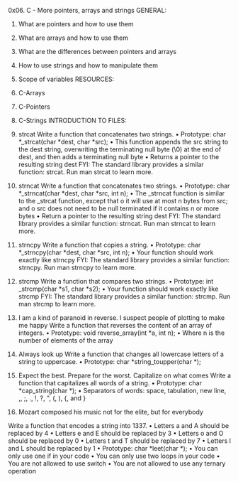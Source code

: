 0x06. C - More pointers, arrays and strings
GENERAL:
1.	What are pointers and how to use them
2.	What are arrays and how to use them
3.	What are the differences between pointers and arrays
4.	How to use strings and how to manipulate them
5.	Scope of variables
RESOURCES:
1.	C-Arrays
2.	C-Pointers
3.	C-Strings
INTRODUCTION TO FILES:
0. strcat
Write a function that concatenates two strings.
•	Prototype: char *_strcat(char *dest, char *src);
•	This function appends the src string to the dest string, overwriting the terminating null byte (\0) at the end of dest, and then adds a terminating null byte
•	Returns a pointer to the resulting string dest
FYI: The standard library provides a similar function: strcat. Run man strcat to learn more.

1. strncat
Write a function that concatenates two strings.
•	Prototype: char *_strncat(char *dest, char *src, int n);
•	The _strncat function is similar to the _strcat function, except that
o	it will use at most n bytes from src; and
o	src does not need to be null terminated if it contains n or more bytes
•	Return a pointer to the resulting string dest
FYI: The standard library provides a similar function: strncat. Run man strncat to learn more.
2. strncpy
Write a function that copies a string.
•	Prototype: char *_strncpy(char *dest, char *src, int n);
•	Your function should work exactly like strncpy
FYI: The standard library provides a similar function: strncpy. Run man strncpy to learn more.

3. strcmp
Write a function that compares two strings.
•	Prototype: int _strcmp(char *s1, char *s2);
•	Your function should work exactly like strcmp
FYI: The standard library provides a similar function: strcmp. Run man strcmp to learn more.

4. I am a kind of paranoid in reverse. I suspect people of plotting to make me happy
Write a function that reverses the content of an array of integers.
•	Prototype: void reverse_array(int *a, int n);
•	Where n is the number of elements of the array

5. Always look up
Write a function that changes all lowercase letters of a string to uppercase.
•	Prototype: char *string_toupper(char *);

6. Expect the best. Prepare for the worst. Capitalize on what comes
Write a function that capitalizes all words of a string.
•	Prototype: char *cap_string(char *);
•	Separators of words: space, tabulation, new line, ,, ;, ., !, ?, ", (, ), {, and }

7. Mozart composed his music not for the elite, but for everybody

Write a function that encodes a string into 1337.
•	Letters a and A should be replaced by 4
•	Letters e and E should be replaced by 3
•	Letters o and O should be replaced by 0
•	Letters t and T should be replaced by 7
•	Letters l and L should be replaced by 1
•	Prototype: char *leet(char *);
•	You can only use one if in your code
•	You can only use two loops in your code
•	You are not allowed to use switch
•	You are not allowed to use any ternary operation

